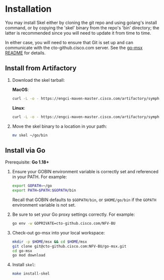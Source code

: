 # Installation

You may install Skel either by cloning the git repo and using golang's install command, or by copying the 'skel' binary
from the repo's 'bin' directory; the latter is recommended since you will need to update it from time to time.

In either case, you will need to ensure that Git is set up and can communicate with the cto-github.cisco.com server. See
the [go-msx README](../../index.md#requirements) for details.

## Install from Artifactory

1. Download the skel tarball:

   **MacOS**:
   ```bash
   curl -L -o - https://engci-maven-master.cisco.com/artifactory/symphony-group/com/cisco/vms/go-msx-skel/latest/go-msx-skel-darwin-latest.tar.gz | tar -xzf -
   ```
   
   **Linux**:
   ```bash
   curl -L -o - https://engci-maven-master.cisco.com/artifactory/symphony-group/com/cisco/vms/go-msx-skel/latest/go-msx-skel-linux-latest.tar.gz | tar -xzf -
   ```

2. Move the skel binary to a location in your path:

   ```bash
   mv skel ~/go/bin
   ```

## Install via Go

Prerequisite: **Go 1.18+**

1. Ensure your GOBIN environment variable is correctly set and referenced in your PATH. For example:

    ```bash
    export GOPATH=~/go
    export PATH=$PATH:$GOPATH/bin
    ```

   Recall that GOBIN defaults to `$GOPATH/bin`, or `$HOME/go/bin` if the `GOPATH`
   environment variable is not set.

2. Be sure to set your Go proxy settings correctly. For example:

    ```bash
    go env -w GOPRIVATE=cto-github.cisco.com/NFV-BU
    ```

3. Check-out go-msx into your local workspace:

    ```bash
    mkdir -p $HOME/msx && cd $HOME/msx
    git clone git@cto-github.cisco.com:NFV-BU/go-msx.git
    cd go-msx
    go mod download
    ```

4. Install `skel`:

    ```bash
    make install-skel
    ```
